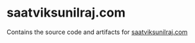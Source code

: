 # saatviksunilraj.com
Contains the source code and artifacts for [saatviksunilraj.com](https://saatviksunilraj.com)
